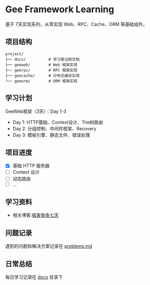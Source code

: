 # Gee Framework Learning

基于 7天实现系列，从零实现 Web、RPC、Cache、ORM 等基础组件。

## 项目结构
```
project/
├── docs/          # 学习笔记和文档
├── geeweb/        # Web 框架实现
├── geerpc/        # RPC 框架实现
├── geecache/      # 分布式缓存实现  
└── geeorm/        # ORM 框架实现
```

## 学习计划

GeeWeb框架（3天）：Day 1-3

* Day 1: HTTP基础、Context设计、Trie树路由
* Day 2: 分组控制、中间件框架、Recovery
* Day 3: 模板引擎、静态文件、错误处理

## 项目进度

- [x] 基础 HTTP 服务器
- [ ] Context 设计
- [ ] 动态路由
- [ ] ...

## 学习资料

- 相关博客:[极客兔兔七天](https://geektutu.com/post/gee.html)

## 问题记录

遇到的问题和解决方案记录在 [problems.md](docs/problems.md)

## 日常总结

每日学习记录在 [docs](docs/) 目录下
